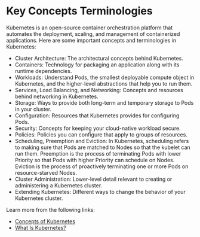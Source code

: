 # Key Concepts Terminologies

Kubernetes is an open-source container orchestration platform that automates the deployment, scaling, and management of containerized applications. Here are some important concepts and terminologies in Kubernetes:

- Cluster Architecture: The architectural concepts behind Kubernetes.
- Containers: Technology for packaging an application along with its runtime dependencies.
- Workloads: Understand Pods, the smallest deployable compute object in Kubernetes, and the higher-level abstractions that help you to run them.
- Services, Load Balancing, and Networking: Concepts and resources behind networking in Kubernetes.
- Storage: Ways to provide both long-term and temporary storage to Pods in your cluster.
- Configuration: Resources that Kubernetes provides for configuring Pods.
- Security: Concepts for keeping your cloud-native workload secure.
- Policies: Policies you can configure that apply to groups of resources.
- Scheduling, Preemption and Eviction: In Kubernetes, scheduling refers to making sure that Pods are matched to Nodes so that the kubelet can run them. Preemption is the process of terminating Pods with lower Priority so that Pods with higher Priority can schedule on Nodes. Eviction is the process of proactively terminating one or more Pods on resource-starved Nodes.
- Cluster Administration: Lower-level detail relevant to creating or administering a Kubernetes cluster.
- Extending Kubernetes: Different ways to change the behavior of your Kubernetes cluster.

Learn more from the following links:

- [Concepts of Kubernetes](https://kubernetes.io/docs/concepts/)
- [What Is Kubernetes?](https://www.youtube.com/watch?v=QJ4fODH6DXI)

